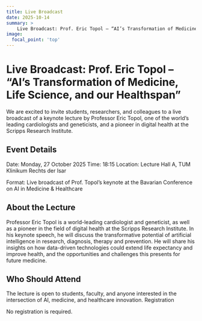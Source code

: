 ```yaml
---
title: Live Broadcast
date: 2025-10-14
summary: >
    Live Broadcast: Prof. Eric Topol – “AI’s Transformation of Medicine, Life Science, and our Healthspan”, 27 October 2025, Time: 18:15, Location: Lecture Hall A, TUM Klinikum Rechts der Isar.
image:
  focal_point: 'top'
---
```

# Live Broadcast: Prof. Eric Topol – “AI’s Transformation of Medicine, Life Science, and our Healthspan”
We are excited to invite students, researchers, and colleagues to a live broadcast of a keynote lecture by Professor Eric Topol, one of the world’s leading cardiologists and geneticists, and a pioneer in digital health at the Scripps Research Institute.

## Event Details
Date: Monday, 27 October 2025
Time: 18:15
Location: Lecture Hall A, TUM Klinikum Rechts der Isar

Format: Live broadcast of Prof. Topol’s keynote at the Bavarian Conference on AI in Medicine & Healthcare
## About the Lecture
Professor Eric Topol is a world-leading cardiologist and geneticist, as well as a pioneer in the field of digital health at the Scripps Research Institute. In his keynote speech, he will discuss the transformative potential of artificial intelligence in research, diagnosis, therapy and prevention. He will share his insights on how data-driven technologies could extend life expectancy and improve health, and the opportunities and challenges this presents for future medicine.

## Who Should Attend
The lecture is open to students, faculty, and anyone interested in the intersection of AI, medicine, and healthcare innovation.
Registration

No registration is required.
